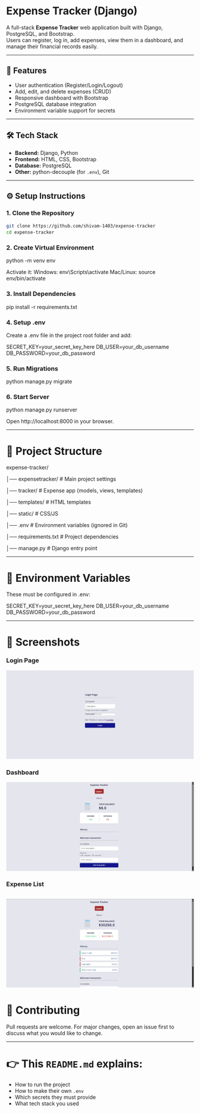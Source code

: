 # Expense Tracker (Django)

A full-stack **Expense Tracker** web application built with Django, PostgreSQL, and Bootstrap.  
Users can register, log in, add expenses, view them in a dashboard, and manage their financial records easily.

---

## 🚀 Features
- User authentication (Register/Login/Logout)
- Add, edit, and delete expenses (CRUD)
- Responsive dashboard with Bootstrap
- PostgreSQL database integration
- Environment variable support for secrets

---

## 🛠️ Tech Stack
- **Backend:** Django, Python
- **Frontend:** HTML, CSS, Bootstrap
- **Database:** PostgreSQL
- **Other:** python-decouple (for `.env`), Git

---

## ⚙️ Setup Instructions

### 1. Clone the Repository
```bash
git clone https://github.com/shivam-1403/expense-tracker
cd expense-tracker

```

### 2. Create Virtual Environment
python -m venv env

Activate it:
Windows: env\Scripts\activate
Mac/Linux: source env/bin/activate


### 3. Install Dependencies
pip install -r requirements.txt


### 4. Setup .env

Create a .env file in the project root folder and add:

SECRET_KEY=your_secret_key_here
DB_USER=your_db_username
DB_PASSWORD=your_db_password


### 5. Run Migrations
python manage.py migrate


### 6. Start Server
python manage.py runserver

Open http://localhost:8000 in your browser.

---

# 📂 Project Structure
expense-tracker/

│── expensetracker/       # Main project settings

│── tracker/              # Expense app (models, views, templates)

│── templates/            # HTML templates

│── static/               # CSS/JS

│── .env                  # Environment variables (ignored in Git)

│── requirements.txt      # Project dependencies

│── manage.py             # Django entry point


---

# 🔐 Environment Variables

These must be configured in .env:

SECRET_KEY=your_secret_key_here
DB_USER=your_db_username
DB_PASSWORD=your_db_password

---

# 📸 Screenshots

### Login Page
![Login Page](screenshots/Login.png)

### Dashboard
![Dashboard](screenshots/Dashboard.png)

### Expense List
![Expense List](screenshots/Expenses.png)
---

# 🤝 Contributing

Pull requests are welcome. For major changes, open an issue first to discuss what you would like to change.

---

# 👉 This `README.md` explains:  
- How to run the project  
- How to make their own `.env`  
- Which secrets they must provide  
- What tech stack you used  
